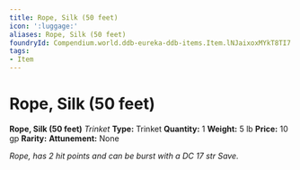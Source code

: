 ```yaml
---
title: Rope, Silk (50 feet)
icon: ':luggage:'
aliases: Rope, Silk (50 feet)
foundryId: Compendium.world.ddb-eureka-ddb-items.Item.lNJaixoxMYkT8TI7
tags:
- Item
---
```


# Rope, Silk (50 feet)

**Rope, Silk (50 feet)**
_Trinket_
**Type:** Trinket
**Quantity:** 1
**Weight:** 5 lb
**Price:** 10 gp
**Rarity:** 
**Attunement:** None

*Rope, has 2 hit points and can be burst with a DC 17 str Save.*